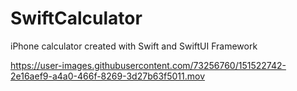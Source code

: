 # SwiftCalculator
iPhone calculator created with Swift and SwiftUI Framework


https://user-images.githubusercontent.com/73256760/151522742-2e16aef9-a4a0-466f-8269-3d27b63f5011.mov

